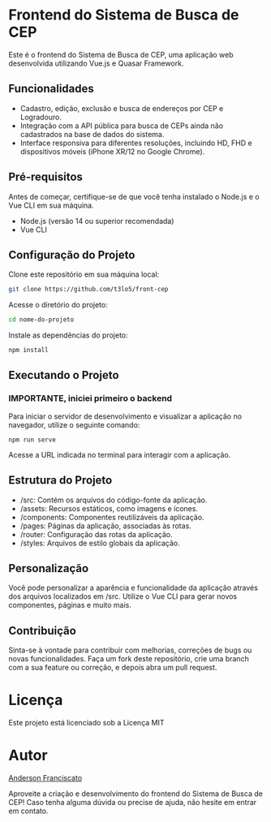 # Frontend do Sistema de Busca de CEP
Este é o frontend do Sistema de Busca de CEP, uma aplicação web desenvolvida utilizando Vue.js e Quasar Framework.

## Funcionalidades
- Cadastro, edição, exclusão e busca de endereços por CEP e Logradouro.
- Integração com a API pública para busca de CEPs ainda não cadastrados na base de dados do sistema.
- Interface responsiva para diferentes resoluções, incluindo HD, FHD e dispositivos móveis (iPhone XR/12 no Google Chrome).
## Pré-requisitos
Antes de começar, certifique-se de que você tenha instalado o Node.js e o Vue CLI em sua máquina.

- Node.js (versão 14 ou superior recomendada)
- Vue CLI

## Configuração do Projeto


Clone este repositório em sua máquina local:

````bash
git clone https://github.com/t3lo5/front-cep
````

Acesse o diretório do projeto:

````bash
cd nome-do-projeto
````

Instale as dependências do projeto:

````bash
npm install
````

## Executando o Projeto

### IMPORTANTE, iniciei primeiro o backend 

Para iniciar o servidor de desenvolvimento e visualizar a aplicação no navegador, utilize o seguinte comando:

    npm run serve

Acesse a URL indicada no terminal para interagir com a aplicação.

## Estrutura do Projeto

- /src: Contém os arquivos do código-fonte da aplicação.
- /assets: Recursos estáticos, como imagens e ícones.
- /components: Componentes reutilizáveis da aplicação.
- /pages: Páginas da aplicação, associadas às rotas.
- /router: Configuração das rotas da aplicação.
- /styles: Arquivos de estilo globais da aplicação.

## Personalização
Você pode personalizar a aparência e funcionalidade da aplicação através dos arquivos localizados em /src. Utilize o Vue CLI para gerar novos componentes, páginas e muito mais.

## Contribuição
Sinta-se à vontade para contribuir com melhorias, correções de bugs ou novas funcionalidades. Faça um fork deste repositório, crie uma branch com a sua feature ou correção, e depois abra um pull request.
 
# Licença
Este projeto está licenciado sob a Licença MIT 

# Autor 

[Anderson Franciscato](https://github.com/t3lo5)

Aproveite a criação e desenvolvimento do frontend do Sistema de Busca de CEP! Caso tenha alguma dúvida ou precise de ajuda, não hesite em entrar em contato.
